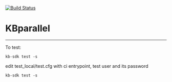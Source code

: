 [![Build Status](https://travis-ci.org/mccorkle/KBParallel.svg?branch=master)](https://travis-ci.org/mccorkle/KBParallel)

# KBparallel
---
To test:
```
kb-sdk test -s 
```

edit test_local/test.cfg with ci entrypoint, test user and its password

```
kb-sdk test -s
```
